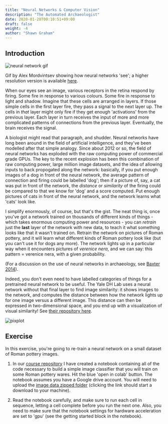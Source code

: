 ```yaml
---
title: "Neural Networks & Computer Vision"
description: "The Automated Archaeologist"
date: 2020-01-28T00:10:51+09:00
draft: false
weight: -4
author: "Shawn Graham"
---
```

## Introduction

![neural network gif](https://media.giphy.com/media/LXRhyTjXJEUmQG1NrT/giphy.gif)

Gif by Alex Mordvintsev showing how neural networks 'see'; a higher resolution version is available [here](https://twitter.com/zzznah/status/1118917356430995456).

When our eyes see an image, various receptors in the retina respond by firing. Some fire in response to various colours. Some fire in response to light and shadow. Imagine that these cells are arranged in layers. If those simple cells in the first layer fire, they pass a signal to the next layer up. The cells in _that_ layer might only fire if they get enough 'activations' from the previous layer. Each layer in turn receives the input of more and more complicated patterns of connections from the previous layer. Eventually, the brain receives the signal.

A biologist might read that paragraph, and shudder. Neural networks have long been around in the field of artificial intelligence, and they've been modelled after that simple analogy. Since about 2012 or so, the field of neural networks has exploded with the raw computing power of commercial grade GPUs. The key to the recent explosion has been this combination of raw computing power, large million image datasets, and the idea of allowing inputs to back propogated along the network: basically, if you put enough images of a dog in front of the neural network, the average pattern of connection and firing could be labelled 'dog'; then if a picture of, say, a cat was put in front of the network, the _distance_ or _similarity_ of the firing could be compared to that we know for 'dog' and a score computed. Put enough pictures of cats in front of the neural network, and the network learns what 'cats' look like.

I simplify enormously, of course, but that's the gist. The neat thing is, once you've got a network trained on thousands of different kinds of things - which takes enormous computing power and resources - you can _retrain_ just the **last** layer of the network with new data, to teach it what something looks like that it wasn't trained on. Retrain the network on pictures of Roman pottery, and it will learn what different kinds of Roman pottery look like (but you can't use it for dogs any more). The network lights up in a particular way when it encounters pictures of _verenice nera_, and we can say: this pattern = verenice nera, with a given probability.

(For a discussion on the use of neural networks in archaeology, see [Baxter 2014](https://www.academia.edu/8434624/Neural_networks_in_archaeology)).

Indeed, you don't even need to have labelled categories of things for a pretrained neural network to be useful. The Yale DH Lab uses a neural network without that final layer to find image similarity: it shows images to the network, and computes the distance between how the network lights up for one image versus a different image. This distance can then be expressed in two-dimensional space, and you end up with a visualization of visual similarity! See [their repository here](https://github.com/YaleDHLab/pix-plot).

![pixplot](https://raw.githubusercontent.com/YaleDHLab/pix-plot/master/pixplot/web/assets/images/preview.png)

## Exercise

In this exercise, you're going to re-train a neural network on a small dataset of Roman pottery images.

1. In our [course repository](https://github.com/shawngraham/hist3000/blob/master/static/data/archaeological_image_classifier.ipynb) I have created a notebook containing all of the code necessary to build a simple image classifier that you will train on some Roman pottery wares.  Hit the blue 'open in colab' button. The notebook assumes you have a Google drive account. You will need to upload the [image data zipped folder](https://github.com/shawngraham/hist3000/blob/master/static/data/data.zip?raw=true) (clicking the link should start a download to your machine).

2. Read the notebook carefully, and make sure to run each cell in sequence, letting a cell complete before you run the next one. Also, you need to make sure that the notebook settings for hardware acceleration are set to 'gpu' (see the getting started block in the notebook).
